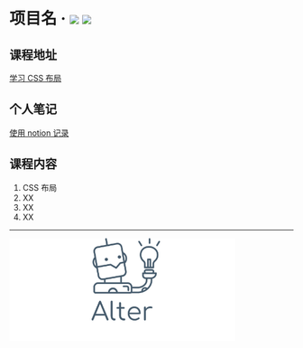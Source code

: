 # 项目名 · ![](https://img.shields.io/badge/license-MIT-blue) ![](https://img.shields.io/badge/PRs-welcome-green)

## 课程地址

[学习 CSS 布局](http://zh.learnlayout.com/no-layout.html)

## 个人笔记

[使用 notion 记录](https://www.notion.so/1d5e8a6a6a59464f999d2062f3211483?v=4e5e953b85d44e8b9d046914ead23805)

## 课程内容

1. CSS 布局
2. XX
3. XX
4. XX

---

![](https://github.com/Misaka8848/myResource/blob/master/LogoMakr_5aBTqc.png?raw=true)
